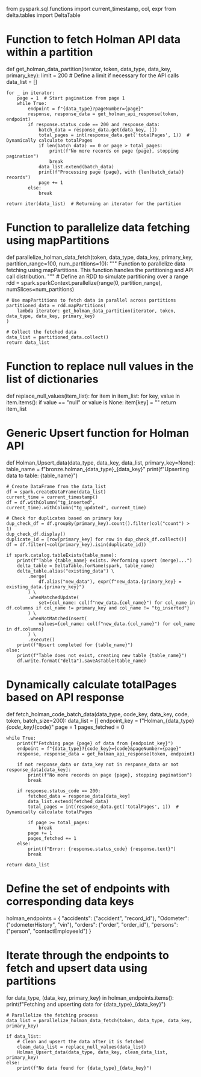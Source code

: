 from pyspark.sql.functions import current_timestamp, col, expr
from delta.tables import DeltaTable

# Function to fetch Holman API data within a partition
def get_holman_data_partition(iterator, token, data_type, data_key, primary_key):
    limit = 200  # Define a limit if necessary for the API calls
    data_list = []
    
    for _ in iterator:
        page = 1  # Start pagination from page 1
        while True:
            endpoint = f"{data_type}?pageNumber={page}"
            response, response_data = get_holman_api_response(token, endpoint)
            if response.status_code == 200 and response_data:
                batch_data = response_data.get(data_key, [])
                total_pages = int(response_data.get('totalPages', 1))  # Dynamically calculate totalPages
                if len(batch_data) == 0 or page > total_pages:
                    print(f"No more records on page {page}, stopping pagination")
                    break
                data_list.extend(batch_data)
                print(f"Processing page {page}, with {len(batch_data)} records")
                page += 1
            else:
                break

    return iter(data_list)  # Returning an iterator for the partition

# Function to parallelize data fetching using mapPartitions
def parallelize_holman_data_fetch(token, data_type, data_key, primary_key, partition_range=100, num_partitions=10):
    """
    Function to parallelize data fetching using mapPartitions.
    This function handles the partitioning and API call distribution.
    """
    # Define an RDD to simulate partitioning over a range
    rdd = spark.sparkContext.parallelize(range(0, partition_range), numSlices=num_partitions)

    # Use mapPartitions to fetch data in parallel across partitions
    partitioned_data = rdd.mapPartitions(
        lambda iterator: get_holman_data_partition(iterator, token, data_type, data_key, primary_key)
    )

    # Collect the fetched data
    data_list = partitioned_data.collect()
    return data_list

# Function to replace null values in the list of dictionaries
def replace_null_values(item_list):
    for item in item_list:
        for key, value in item.items():
            if value == "null" or value is None:
                item[key] = ""
    return item_list

# Generic Upsert function for Holman API
def Holman_Upsert_data(data_type, data_key, data_list, primary_key=None):
    table_name = f"bronze.holman_{data_type}_{data_key}"
    print(f"Upserting data to table: {table_name}")

    # Create DataFrame from the data_list
    df = spark.createDataFrame(data_list)
    current_time = current_timestamp()
    df = df.withColumn("tg_inserted", current_time).withColumn("tg_updated", current_time)

    # Check for duplicates based on primary key
    dup_check_df = df.groupBy(primary_key).count().filter(col("count") > 1)
    dup_check_df.display()
    duplicate_id = [row[primary_key] for row in dup_check_df.collect()]
    df = df.filter(~col(primary_key).isin(duplicate_id))

    if spark.catalog.tableExists(table_name):
        print(f"Table {table_name} exists. Performing upsert (merge)...")
        delta_table = DeltaTable.forName(spark, table_name)
        delta_table.alias("existing_data") \
            .merge(
                df.alias("new_data"), expr(f"new_data.{primary_key} = existing_data.{primary_key}")
            ) \
            .whenMatchedUpdate(
                set={col_name: col(f"new_data.{col_name}") for col_name in df.columns if col_name != primary_key and col_name != "tg_inserted"}
            ) \
            .whenNotMatchedInsert(
                values={col_name: col(f"new_data.{col_name}") for col_name in df.columns}
            ) \
            .execute()
        print(f"Upsert completed for {table_name}")
    else:
        print(f"Table does not exist, creating new table {table_name}")
        df.write.format("delta").saveAsTable(table_name)

# Dynamically calculate totalPages based on API response
def fetch_holman_code_batch_data(data_type, code_key, data_key, code, token, batch_size=200):
    data_list = []
    endpoint_key = f"Holman_{data_type}_{code_key}_{code}"
    page = 1
    pages_fetched = 0
    
    while True:
        print(f"Fetching page {page} of data from {endpoint_key}")
        endpoint = f"{data_type}?{code_key}={code}&pageNumber={page}"
        response, response_data = get_holman_api_response(token, endpoint)
        
        if not response_data or data_key not in response_data or not response_data[data_key]:
            print(f"No more records on page {page}, stopping pagination")
            break

        if response.status_code == 200:
            fetched_data = response_data[data_key]
            data_list.extend(fetched_data)
            total_pages = int(response_data.get('totalPages', 1))  # Dynamically calculate totalPages
            
            if page >= total_pages:
                break
            page += 1
            pages_fetched += 1
        else:
            print(f"Error: {response.status_code} {response.text}")
            break
    
    return data_list


# Define the set of endpoints with corresponding data keys
holman_endpoints = {
    "accidents": ("accident", "record_id"),
    "Odometer": ("odometerHistory", "vin"),
    "orders": ("order", "order_id"),
    "persons": ("person", "contactEmployeeId")
}

# Iterate through the endpoints to fetch and upsert data using partitions
for data_type, (data_key, primary_key) in holman_endpoints.items():
    print(f"Fetching and upserting data for {data_type}_{data_key}")
    
    # Parallelize the fetching process
    data_list = parallelize_holman_data_fetch(token, data_type, data_key, primary_key)
    
    if data_list:
        # Clean and upsert the data after it is fetched
        clean_data_list = replace_null_values(data_list)
        Holman_Upsert_data(data_type, data_key, clean_data_list, primary_key)
    else:
        print(f"No data found for {data_type}_{data_key}")
